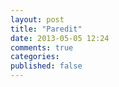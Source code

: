```yaml
---
layout: post
title: "Paredit"
date: 2013-05-05 12:24
comments: true
categories:
published: false
---
```

